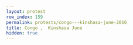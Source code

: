 ```yaml
---
layout: protest
row_index: 159
permalink: protests/congo---kinshasa-june-2016
title: Congo ,  Kinshasa June
hidden: true
---
```


